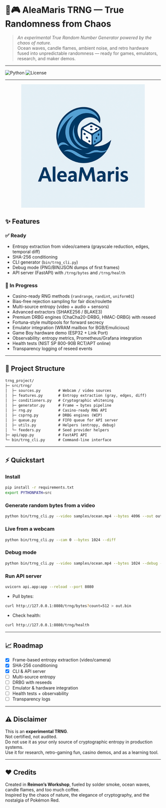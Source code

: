 # 🌊🎮 AleaMaris TRNG — True Randomness from Chaos

> *An experimental True Random Number Generator powered by the chaos of nature.*  
> Ocean waves, candle flames, ambient noise, and retro hardware fused into unpredictable randomness — ready for games, emulators, research, and maker demos.

---

![Python](https://img.shields.io/badge/python-3.11-blue?style=for-the-badge&logo=python)
![License](https://img.shields.io/badge/license-MIT-black?style=for-the-badge)

---

<p align="center">
  <img src="aleamaris_logo.png" alt="AleaMaris Logo" width="400"/>
</p>

## ✨ Features

### ✅ Ready
- Entropy extraction from video/camera (grayscale reduction, edges, temporal diff)
- SHA-256 conditioning
- CLI generator (`bin/trng_cli.py`)
- Debug mode (PNG/BIN/JSON dumps of first frames)
- API server (FastAPI) with `/trng/bytes` and `/trng/health`

### 🔧 In Progress
- Casino-ready RNG methods (`randrange`, `randint`, `uniform01`)
- Bias-free rejection sampling for fair dice/roulette
- Multi-source entropy (video + audio + sensors)
- Advanced extractors (SHAKE256 / BLAKE3)
- Premium DRBG engines (ChaCha20-DRBG, HMAC-DRBG) with reseed
- Fortuna-style multipools for forward secrecy
- Emulator integration (WRAM mailbox for BGB/Emulicious)
- Game Boy hardware demo (ESP32 + Link Port)
- Observability: entropy metrics, Prometheus/Grafana integration
- Health tests (NIST SP 800-90B RCT/APT online)
- Transparency logging of reseed events

---

## 🧩 Project Structure

```
trng_project/
├─ src/trng/
│  ├─ sources.py        # Webcam / video sources
│  ├─ features.py       # Entropy extraction (gray, edges, diff)
│  ├─ conditioners.py   # Cryptographic whitening
│  ├─ generator.py      # Frame → bytes pipeline
│  ├─ rng.py            # Casino-ready RNG API
│  ├─ csprng.py         # DRBG engines (WIP)
│  ├─ queue.py          # FIFO queue for API server
│  ├─ utils.py          # Helpers (entropy, debug)
│  └─ feeders.py        # Seed provider helpers
├─ api/app.py           # FastAPI API
└─ bin/trng_cli.py      # Command-line interface
```

---

## ⚡ Quickstart

### Install
```bash
pip install -r requirements.txt
export PYTHONPATH=src
```

### Generate random bytes from a video
```bash
python bin/trng_cli.py --video samples/ocean.mp4 --bytes 4096 --out out.bin
```

### Live from a webcam
```bash
python bin/trng_cli.py --cam 0 --bytes 1024 --diff
```

### Debug mode
```bash
python bin/trng_cli.py --video samples/ocean.mp4 --bytes 1024 --debug --debug-frames 5
```

### Run API server
```bash
uvicorn api.app:app --reload --port 8080
```

- Pull bytes:
```bash
curl http://127.0.0.1:8080/trng/bytes?count=512 > out.bin
```

- Check health:
```bash
curl http://127.0.0.1:8080/trng/health
```

---

## 📈 Roadmap

- [x] Frame-based entropy extraction (video/camera)
- [x] SHA-256 conditioning
- [x] CLI & API server
- [ ] Multi-source entropy
- [ ] DRBG with reseeds
- [ ] Emulator & hardware integration
- [ ] Health tests + observability
- [ ] Transparency logs

---

## ⚠️ Disclaimer

This is an **experimental TRNG**.  
Not certified, not audited.  
Do not use it as your only source of cryptographic entropy in production systems.  
Use it for research, retro-gaming fun, casino demos, and as a learning tool.

---

## ❤️ Credits

Created in **Reimon’s Workshop**, fueled by solder smoke, ocean waves, candle flames, and too much coffee.  
Inspired by the chaos of nature, the elegance of cryptography, and the nostalgia of Pokémon Red.
